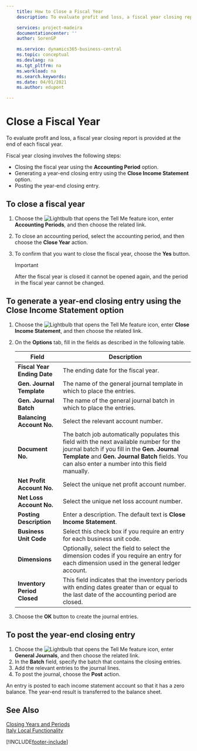 ```yaml
---
    title: How to Close a Fiscal Year
    description: To evaluate profit and loss, a fiscal year closing report is provided at the end of each fiscal year.

    services: project-madeira 
    documentationcenter: ''
    author: SorenGP

    ms.service: dynamics365-business-central
    ms.topic: conceptual
    ms.devlang: na
    ms.tgt_pltfrm: na
    ms.workload: na
    ms.search.keywords:
    ms.date: 04/01/2021
    ms.author: edupont

---
```

# Close a Fiscal Year
To evaluate profit and loss, a fiscal year closing report is provided at the end of each fiscal year.  

Fiscal year closing involves the following steps:  

- Closing the fiscal year using the **Accounting Period** option.  
- Generating a year-end closing entry using the **Close Income Statement** option.  
- Posting the year-end closing entry.  

## To close a fiscal year  

1.  Choose the ![Lightbulb that opens the Tell Me feature](../../media/ui-search/search_small.png "Tell me what you want to do") icon, enter **Accounting Periods**, and then choose the related link.  
2.  To close an accounting period, select the accounting period, and then choose the **Close Year** action.  
3.  To confirm that you want to close the fiscal year, choose the **Yes** button.  

    > [!IMPORTANT]  
    >  After the fiscal year is closed it cannot be opened again, and the period in the fiscal year cannot be changed.  

## To generate a year-end closing entry using the Close Income Statement option  

1.  Choose the ![Lightbulb that opens the Tell Me feature](../../media/ui-search/search_small.png "Tell me what you want to do") icon, enter **Close Income Statement**, and then choose the related link.  
2.  On the **Options** tab, fill in the fields as described in the following table.  

    |Field|Description|  
    |---------------------------------|---------------------------------------|  
    |**Fiscal Year Ending Date**|The ending date for the fiscal year.|  
    |**Gen. Journal Template**|The name of the general journal template in which to place the entries.|  
    |**Gen. Journal Batch**|The name of the general journal batch in which to place the entries.|  
    |**Balancing Account No.**|Select the relevant account number.|  
    |**Document No.**|The batch job automatically populates this field with the next available number for the journal batch if you fill in the **Gen. Journal Template** and **Gen. Journal Batch** fields. You can also enter a number into this field manually.|  
    |**Net Profit Account No.**|Select the unique net profit account number.|  
    |**Net Loss Account No.**|Select the unique net loss account number.|  
    |**Posting Description**|Enter a description. The default text is **Close Income Statement**.|  
    |**Business Unit Code**|Select this check box if you require an entry for each business unit code.|  
    |**Dimensions**|Optionally, select the field to select the dimension codes if you require an entry for each dimension used in the general ledger account.|  
    |**Inventory Period Closed**|This field indicates that the inventory periods with ending dates greater than or equal to the last date of the accounting period are closed.|  

3.  Choose the **OK**  button to create the journal entries.  

## To post the year-end closing entry  

1.  Choose the ![Lightbulb that opens the Tell Me feature](../../media/ui-search/search_small.png "Tell me what you want to do") icon, enter **General Journals**, and then choose the related link.  
2.  In the **Batch** field, specify the batch that contains the closing entries.  
3.  Add the relevant entries to the journal lines.  
4.  To post the journal, choose the **Post** action.  

An entry is posted to each income statement account so that it has a zero balance. The year-end result is transferred to the balance sheet.  

## See Also  
 [Closing Years and Periods](../../year-close-years-periods.md)   
 [Italy Local Functionality](italy-local-functionality.md)


[!INCLUDE[footer-include](../../includes/footer-banner.md)]